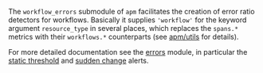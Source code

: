 The `workflow_errors` submodule of `apm` facilitates the creation of error ratio detectors for workflows. Basically it supplies `'workflow'` for the keyword argument `resource_type` in several places, which replaces the `spans.*` metrics with their `workflows.*` counterparts (see [apm/utils](../utils.flow) for details).

For more detailed documentation see the [errors](../../apm/errors/README.md) module, in particular the [static threshold](../../apm/errors/static_v2/README.md) and [sudden change](../../apm/errors/sudden_change_v2/README.md) alerts.